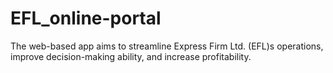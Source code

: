 # EFL_online-portal
The web-based app aims to streamline Express Firm Ltd. (EFL)s operations, improve decision-making ability, and increase profitability.
